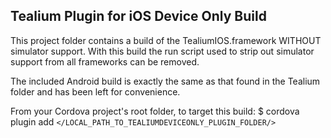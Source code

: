 ## Tealium Plugin for iOS Device Only Build

This project folder contains a build of the TealiumIOS.framework WITHOUT simulator support.  With this build the run script used to strip out simulator support from all frameworks can be removed.

The included Android build is exactly the same as that found in the Tealium folder and has been left for convenience.

From your Cordova project's root folder, to target this build:
$ cordova plugin add ```</LOCAL_PATH_TO_TEALIUMDEVICEONLY_PLUGIN_FOLDER/>```